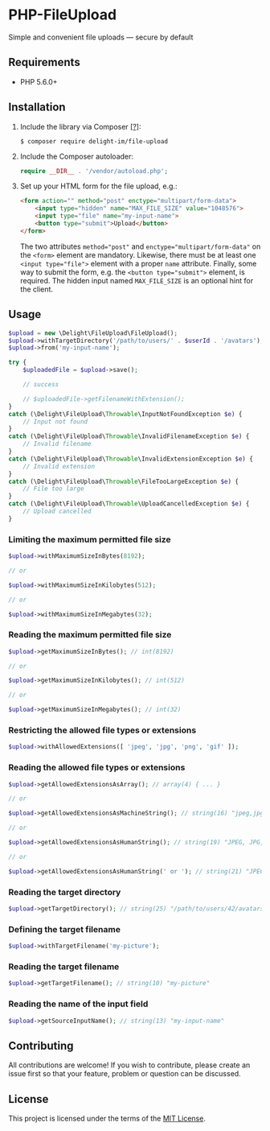 # PHP-FileUpload

Simple and convenient file uploads — secure by default

## Requirements

 * PHP 5.6.0+

## Installation

 1. Include the library via Composer [[?]](https://github.com/delight-im/Knowledge/blob/master/Composer%20(PHP).md):

    ```
    $ composer require delight-im/file-upload
    ```

 1. Include the Composer autoloader:

    ```php
    require __DIR__ . '/vendor/autoload.php';
    ```

 1. Set up your HTML form for the file upload, e.g.:

    ```html
    <form action="" method="post" enctype="multipart/form-data">
        <input type="hidden" name="MAX_FILE_SIZE" value="1048576">
        <input type="file" name="my-input-name">
        <button type="submit">Upload</button>
    </form>
    ```

    The two attributes `method="post"` and `enctype="multipart/form-data"` on the `<form>` element are mandatory. Likewise, there must be at least one `<input type="file">` element with a proper `name` attribute. Finally, some way to submit the form, e.g. the `<button type="submit">` element, is required. The hidden input named `MAX_FILE_SIZE` is an optional hint for the client.

## Usage

```php
$upload = new \Delight\FileUpload\FileUpload();
$upload->withTargetDirectory('/path/to/users/' . $userId . '/avatars');
$upload->from('my-input-name');

try {
    $uploadedFile = $upload->save();

    // success

    // $uploadedFile->getFilenameWithExtension();
}
catch (\Delight\FileUpload\Throwable\InputNotFoundException $e) {
    // Input not found
}
catch (\Delight\FileUpload\Throwable\InvalidFilenameException $e) {
    // Invalid filename
}
catch (\Delight\FileUpload\Throwable\InvalidExtensionException $e) {
    // Invalid extension
}
catch (\Delight\FileUpload\Throwable\FileTooLargeException $e) {
    // File too large
}
catch (\Delight\FileUpload\Throwable\UploadCancelledException $e) {
    // Upload cancelled
}
```

### Limiting the maximum permitted file size

```php
$upload->withMaximumSizeInBytes(8192);

// or

$upload->withMaximumSizeInKilobytes(512);

// or

$upload->withMaximumSizeInMegabytes(32);
```

### Reading the maximum permitted file size

```php
$upload->getMaximumSizeInBytes(); // int(8192)

// or

$upload->getMaximumSizeInKilobytes(); // int(512)

// or

$upload->getMaximumSizeInMegabytes(); // int(32)
```

### Restricting the allowed file types or extensions

```php
$upload->withAllowedExtensions([ 'jpeg', 'jpg', 'png', 'gif' ]);
```

### Reading the allowed file types or extensions

```php
$upload->getAllowedExtensionsAsArray(); // array(4) { ... }

// or

$upload->getAllowedExtensionsAsMachineString(); // string(16) "jpeg,jpg,png,gif"

// or

$upload->getAllowedExtensionsAsHumanString(); // string(19) "JPEG, JPG, PNG, GIF"

// or

$upload->getAllowedExtensionsAsHumanString(' or '); // string(21) "JPEG, JPG, PNG or GIF"
```

### Reading the target directory

```php
$upload->getTargetDirectory(); // string(25) "/path/to/users/42/avatars"
```

### Defining the target filename

```php
$upload->withTargetFilename('my-picture');
```

### Reading the target filename

```php
$upload->getTargetFilename(); // string(10) "my-picture"
```

### Reading the name of the input field

```php
$upload->getSourceInputName(); // string(13) "my-input-name"
```

## Contributing

All contributions are welcome! If you wish to contribute, please create an issue first so that your feature, problem or question can be discussed.

## License

This project is licensed under the terms of the [MIT License](https://opensource.org/licenses/MIT).
